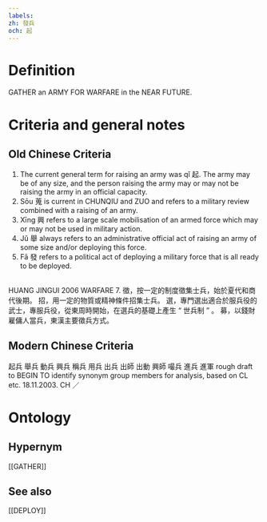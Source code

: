 ```yaml
---
labels: 
zh: 發兵
och: 起
---
```


# Definition
GATHER an ARMY FOR WARFARE in the NEAR FUTURE.
# Criteria and general notes
## Old Chinese Criteria
1. The current general term for raising an army was qǐ 起. The army may be of any size, and the person raising the army may or may not be raising the army in an official capacity.
2. Sōu 蒐 is current in CHUNQIU and ZUO and refers to a military review combined with a raising of an army.
3. Xīng 興 refers to a large scale mobilisation of an armed force which may or may not be used in military action.
4. Jǔ 舉 always refers to an administrative official act of raising an army of some size and/or deploying this force.
5. Fā 發 refers to a political act of deploying a military force that is all ready to be deployed.
## 
HUANG JINGUI 2006
WARFARE 7.
徵，按一定的制度徵集士兵，始於夏代和商代後期。
招，用一定的物質或精神條件招集士兵。
選，專門選出適合於服兵役的武士，專服兵役，從東周時開始，在選兵的基礎上產生 “ 世兵制 ” 。
募，以錢財雇傭人當兵，東漢主要徵兵方式。
## Modern Chinese Criteria
起兵
舉兵
動兵
興兵
稱兵
用兵
出兵
出師
出動
興師
嘬兵
進兵
進軍
rough draft to BEGIN TO identify synonym group members for analysis, based on CL etc. 18.11.2003. CH ／
# Ontology

## Hypernym
[[GATHER]]
## See also
[[DEPLOY]]